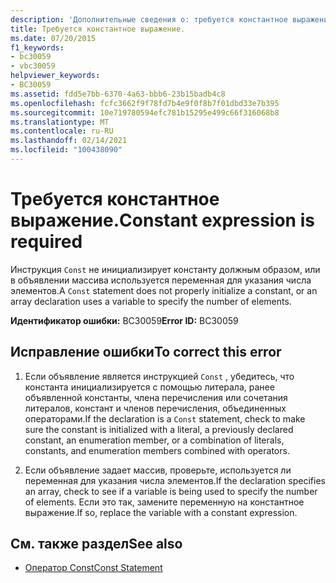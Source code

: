 ```yaml
---
description: 'Дополнительные сведения о: требуется константное выражение'
title: Требуется константное выражение.
ms.date: 07/20/2015
f1_keywords:
- bc30059
- vbc30059
helpviewer_keywords:
- BC30059
ms.assetid: fdd5e7bb-6370-4a63-bbb6-23b15badb4c8
ms.openlocfilehash: fcfc3662f9f78fd7b4e9f0f8b7f01dbd33e7b395
ms.sourcegitcommit: 10e719780594efc781b15295e499c66f316068b8
ms.translationtype: MT
ms.contentlocale: ru-RU
ms.lasthandoff: 02/14/2021
ms.locfileid: "100438090"
---
```

# <a name="constant-expression-is-required"></a><span data-ttu-id="c6b48-103">Требуется константное выражение.</span><span class="sxs-lookup"><span data-stu-id="c6b48-103">Constant expression is required</span></span>

<span data-ttu-id="c6b48-104">Инструкция `Const` не инициализирует константу должным образом, или в объявлении массива используется переменная для указания числа элементов.</span><span class="sxs-lookup"><span data-stu-id="c6b48-104">A `Const` statement does not properly initialize a constant, or an array declaration uses a variable to specify the number of elements.</span></span>  
  
 <span data-ttu-id="c6b48-105">**Идентификатор ошибки:** BC30059</span><span class="sxs-lookup"><span data-stu-id="c6b48-105">**Error ID:** BC30059</span></span>  
  
## <a name="to-correct-this-error"></a><span data-ttu-id="c6b48-106">Исправление ошибки</span><span class="sxs-lookup"><span data-stu-id="c6b48-106">To correct this error</span></span>  
  
1. <span data-ttu-id="c6b48-107">Если объявление является инструкцией `Const` , убедитесь, что константа инициализируется с помощью литерала, ранее объявленной константы, члена перечисления или сочетания литералов, констант и членов перечисления, объединенных операторами.</span><span class="sxs-lookup"><span data-stu-id="c6b48-107">If the declaration is a `Const` statement, check to make sure the constant is initialized with a literal, a previously declared constant, an enumeration member, or a combination of literals, constants, and enumeration members combined with operators.</span></span>  
  
2. <span data-ttu-id="c6b48-108">Если объявление задает массив, проверьте, используется ли переменная для указания числа элементов.</span><span class="sxs-lookup"><span data-stu-id="c6b48-108">If the declaration specifies an array, check to see if a variable is being used to specify the number of elements.</span></span> <span data-ttu-id="c6b48-109">Если это так, замените переменную на константное выражение.</span><span class="sxs-lookup"><span data-stu-id="c6b48-109">If so, replace the variable with a constant expression.</span></span>  
  
## <a name="see-also"></a><span data-ttu-id="c6b48-110">См. также раздел</span><span class="sxs-lookup"><span data-stu-id="c6b48-110">See also</span></span>

- [<span data-ttu-id="c6b48-111">Оператор Const</span><span class="sxs-lookup"><span data-stu-id="c6b48-111">Const Statement</span></span>](../language-reference/statements/const-statement.md)
